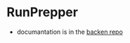 # RunPrepper  
- documantation is in the [backen repo](https://github.com/dangosailing/aidev24_webdev_be)
